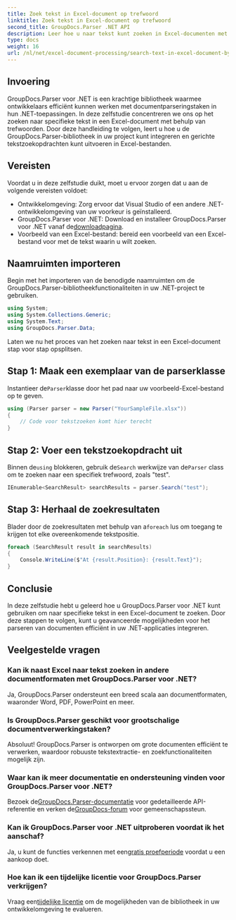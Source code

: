 ```yaml
---
title: Zoek tekst in Excel-document op trefwoord
linktitle: Zoek tekst in Excel-document op trefwoord
second_title: GroupDocs.Parser .NET API
description: Leer hoe u naar tekst kunt zoeken in Excel-documenten met GroupDocs.Parser voor .NET. Integreer geavanceerde tekstzoekmogelijkheden in uw .NET-toepassingen.
type: docs
weight: 16
url: /nl/net/excel-document-processing/search-text-in-excel-document-by-keyword/
---
```

## Invoering
GroupDocs.Parser voor .NET is een krachtige bibliotheek waarmee ontwikkelaars efficiënt kunnen werken met documentparseringstaken in hun .NET-toepassingen. In deze zelfstudie concentreren we ons op het zoeken naar specifieke tekst in een Excel-document met behulp van trefwoorden. Door deze handleiding te volgen, leert u hoe u de GroupDocs.Parser-bibliotheek in uw project kunt integreren en gerichte tekstzoekopdrachten kunt uitvoeren in Excel-bestanden.
## Vereisten
Voordat u in deze zelfstudie duikt, moet u ervoor zorgen dat u aan de volgende vereisten voldoet:
- Ontwikkelomgeving: Zorg ervoor dat Visual Studio of een andere .NET-ontwikkelomgeving van uw voorkeur is geïnstalleerd.
-  GroupDocs.Parser voor .NET: Download en installeer GroupDocs.Parser voor .NET vanaf de[downloadpagina](https://releases.groupdocs.com/parser/net/).
- Voorbeeld van een Excel-bestand: bereid een voorbeeld van een Excel-bestand voor met de tekst waarin u wilt zoeken.

## Naamruimten importeren
Begin met het importeren van de benodigde naamruimten om de GroupDocs.Parser-bibliotheekfunctionaliteiten in uw .NET-project te gebruiken.
```csharp
using System;
using System.Collections.Generic;
using System.Text;
using GroupDocs.Parser.Data;
```

Laten we nu het proces van het zoeken naar tekst in een Excel-document stap voor stap opsplitsen.
## Stap 1: Maak een exemplaar van de parserklasse
 Instantieer de`Parser`klasse door het pad naar uw voorbeeld-Excel-bestand op te geven.
```csharp
using (Parser parser = new Parser("YourSampleFile.xlsx"))
{
    // Code voor tekstzoeken komt hier terecht
}
```
## Stap 2: Voer een tekstzoekopdracht uit
 Binnen de`using` blokkeren, gebruik de`Search` werkwijze van de`Parser` class om te zoeken naar een specifiek trefwoord, zoals "test".
```csharp
IEnumerable<SearchResult> searchResults = parser.Search("test");
```
## Stap 3: Herhaal de zoekresultaten
 Blader door de zoekresultaten met behulp van a`foreach` lus om toegang te krijgen tot elke overeenkomende tekstpositie.
```csharp
foreach (SearchResult result in searchResults)
{
    Console.WriteLine($"At {result.Position}: {result.Text}");
}
```

## Conclusie
In deze zelfstudie hebt u geleerd hoe u GroupDocs.Parser voor .NET kunt gebruiken om naar specifieke tekst in een Excel-document te zoeken. Door deze stappen te volgen, kunt u geavanceerde mogelijkheden voor het parseren van documenten efficiënt in uw .NET-applicaties integreren.

## Veelgestelde vragen
### Kan ik naast Excel naar tekst zoeken in andere documentformaten met GroupDocs.Parser voor .NET?
Ja, GroupDocs.Parser ondersteunt een breed scala aan documentformaten, waaronder Word, PDF, PowerPoint en meer.
### Is GroupDocs.Parser geschikt voor grootschalige documentverwerkingstaken?
Absoluut! GroupDocs.Parser is ontworpen om grote documenten efficiënt te verwerken, waardoor robuuste tekstextractie- en zoekfunctionaliteiten mogelijk zijn.
### Waar kan ik meer documentatie en ondersteuning vinden voor GroupDocs.Parser voor .NET?
 Bezoek de[GroupDocs.Parser-documentatie](https://reference.groupdocs.com/parser/net/) voor gedetailleerde API-referentie en verken de[GroupDocs-forum](https://forum.groupdocs.com/c/parser/17) voor gemeenschapssteun.
### Kan ik GroupDocs.Parser voor .NET uitproberen voordat ik het aanschaf?
 Ja, u kunt de functies verkennen met een[gratis proefperiode](https://releases.groupdocs.com/) voordat u een aankoop doet.
### Hoe kan ik een tijdelijke licentie voor GroupDocs.Parser verkrijgen?
 Vraag een[tijdelijke licentie](https://purchase.groupdocs.com/temporary-license/) om de mogelijkheden van de bibliotheek in uw ontwikkelomgeving te evalueren.